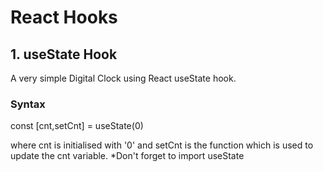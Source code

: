 # React Hooks


## 1. useState Hook

A very simple Digital Clock using React useState hook.

### Syntax 
const [cnt,setCnt] = useState(0)

where cnt is initialised with '0' and setCnt is the function which is used to update the cnt variable.
*Don't forget to import useState 
